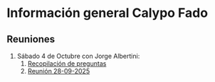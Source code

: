 # Información general Calypo Fado

## Reuniones
1. Sábado 4 de Octubre con Jorge Albertini:
    1. [Recopilación de preguntas](docs/reuniones/001_recopilacion_preguntas.md)
    1. [Reunión 28-09-2025](docs/reuniones/002_reunion_28-09-2025.md)